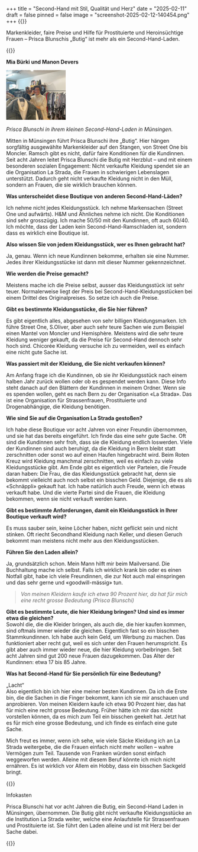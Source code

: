 +++
title = "Second-Hand mit Stil, Qualität und Herz"
date = "2025-02-11"
draft = false
pinned = false
image = "screenshot-2025-02-12-140454.png"
+++
{{<lead>}}

Markenkleider, faire Preise und Hilfe für Prostituierte und Heroinsüchtige Frauen – Prisca Blunschis „Butig“ ist mehr als ein Second-Hand-Laden.

{{<lead>}}

**Mia Bürki und Manon Devers**

![](screenshot-2025-02-12-140454.png)

*Prisca Blunschi in ihrem kleinen Second-Hand-Laden in Münsingen.*

<!--StartFragment-->

Mitten in Münsingen führt Prisca Blunschi ihre „Butig“. Hier hängen sorgfältig ausgewählte Markenkleider auf den Stangen, von Street One bis Moncler. Ramsch gibt es nicht, dafür faire Konditionen für die Kundinnen. Seit acht Jahren leitet Prisca Blunschi die Butig mit Herzblut – und mit einem besonderen sozialen Engagement: Nicht verkaufte Kleidung spendet sie an die Organisation La Strada, die Frauen in schwierigen Lebenslagen unterstützt. Dadurch geht nicht verkaufte Kleidung nicht in den Müll, sondern an Frauen, die sie wirklich brauchen können.

<!--EndFragment-->

<!--StartFragment-->

**Was unterscheidet diese Boutique von anderen Second-Hand-Läden?**

Ich nehme nicht jedes Kleidungsstück. Ich nehme Markensachen (Street One und aufwärts). H&M und Ähnliches nehme ich nicht. Die Konditionen sind sehr grosszügig. Ich mache 50/50 mit den Kundinnen, oft auch 60/40. Ich möchte, dass der Laden kein Second-Hand-Ramschladen ist, sondern dass es wirklich eine Boutique ist.

**Also wissen Sie von jedem Kleidungsstück, wer es Ihnen gebracht hat?**

Ja, genau. Wenn ich neue Kundinnen bekomme, erhalten sie eine Nummer. Jedes ihrer Kleidungsstücke ist dann mit dieser Nummer gekennzeichnet.

**Wie werden die Preise gemacht?**

Meistens mache ich die Preise selbst, ausser das Kleidungsstück ist sehr teuer. Normalerweise liegt der Preis bei Second-Hand-Kleidungsstücken bei einem Drittel des Originalpreises. So setze ich auch die Preise.

**Gibt es bestimmte Kleidungsstücke, die Sie hier führen?**

Es gibt eigentlich alles, abgesehen von sehr billigen Kleidungsmarken. Ich führe Street One, S.Oliver, aber auch sehr teure Sachen wie zum Beispiel einen Mantel von Moncler und Hemisphère. Meistens wird die sehr teure Kleidung weniger gekauft, da die Preise für Second-Hand dennoch sehr hoch sind. Chicorée Kleidung versuche ich zu vermeiden, weil es einfach eine nicht gute Sache ist.

**Was passiert mit der Kleidung, die Sie nicht verkaufen können?**

Am Anfang frage ich die Kundinnen, ob sie ihr Kleidungsstück nach einem halben Jahr zurück wollen oder ob es gespendet werden kann. Diese Info steht danach auf den Blättern der Kundinnen in meinem Ordner. Wenn sie es spenden wollen, geht es nach Bern zu der Organisation «La Strada». Das ist eine Organisation für Strassenfrauen, Prostituierte und Drogenabhängige, die Kleidung benötigen.

**Wie sind Sie auf die Organisation La Strada gestoßen?**

Ich habe diese Boutique vor acht Jahren von einer Freundin übernommen, und sie hat das bereits eingeführt. Ich finde das eine sehr gute Sache. Oft sind die Kundinnen sehr froh, dass sie die Kleidung endlich loswerden. Viele der Kundinnen sind auch beruhigt, da die Kleidung in Bern bleibt statt zerschnitten oder sonst wo auf einen Haufen hingebracht wird. Beim Roten Kreuz wird Kleidung manchmal zerschnitten, weil es einfach zu viele Kleidungsstücke gibt. Am Ende gibt es eigentlich vier Parteien, die Freude daran haben: Die Frau, die das Kleidungsstück gebracht hat, denn sie bekommt vielleicht auch noch selbst ein bisschen Geld. Diejenige, die es als «Schnäppli» gekauft hat. Ich habe natürlich auch Freude, wenn ich etwas verkauft habe. Und die vierte Partei sind die Frauen, die Kleidung bekommen, wenn sie nicht verkauft werden kann.

**Gibt es bestimmte Anforderungen, damit ein Kleidungsstück in Ihrer Boutique verkauft wird?**

Es muss sauber sein, keine Löcher haben, nicht geflickt sein und nicht stinken. Oft riecht Secondhand Kleidung nach Keller, und diesen Geruch bekommt man meistens nicht mehr aus den Kleidungsstücken.

**Führen Sie den Laden allein?**

Ja, grundsätzlich schon. Mein Mann hilft mir beim Mailversand. Die Buchhaltung mache ich selbst. Falls ich wirklich krank bin oder es einen Notfall gibt, habe ich viele Freundinnen, die zur Not auch mal einspringen und das sehr gerne und «goodwill-mässig» tun.

<!--EndFragment-->

<!--StartFragment-->

> *Von meinen Kleidern kaufe ich etwa 90 Prozent hier, da hat für mich eine recht grosse Bedeutung (Prisca Blunschi)*

<!--EndFragment-->

<!--StartFragment-->

**Gibt es bestimmte Leute, die hier Kleidung bringen? Und sind es immer etwa die gleichen?**\
Sowohl die, die die Kleider bringen, als auch die, die hier kaufen kommen, sind oftmals immer wieder die gleichen. Eigentlich fast so ein bisschen Stammkundinnen. Ich habe auch kein Geld, um Werbung zu machen. Das funktioniert aber recht gut, weil es sich unter den Frauen herumspricht. Es gibt aber auch immer wieder neue, die hier Kleidung vorbeibringen. Seit acht Jahren sind gut 200 neue Frauen dazugekommen. Das Alter der Kundinnen: etwa 17 bis 85 Jahre.

**Was hat Second-Hand für Sie persönlich für eine Bedeutung?**

„Lacht“\
Also eigentlich bin ich hier eine meiner besten Kundinnen. Da ich die Erste bin, die die Sachen in die Finger bekommt, kann ich sie mir anschauen und anprobieren. Von meinen Kleidern kaufe ich etwa 90 Prozent hier, das hat für mich eine recht grosse Bedeutung. Früher hätte ich mir das nicht vorstellen können, da es mich zum Teil ein bisschen geekelt hat. Jetzt hat es für mich eine grosse Bedeutung, und ich finde es einfach eine gute Sache.

Mich freut es immer, wenn ich sehe, wie viele Säcke Kleidung ich an La Strada weitergebe, die die Frauen einfach nicht mehr wollen – wahre Vermögen zum Teil. Tausende von Franken würden sonst einfach weggeworfen werden. Alleine mit diesem Beruf könnte ich mich nicht ernähren. Es ist wirklich vor Allem ein Hobby, dass ein bisschen Sackgeld bringt.

<!--EndFragment-->

{{<box>}}

Infokasten

Prisca Blunschi hat vor acht Jahren die Butig, ein Second-Hand Laden in Münsingen, übernommen. Die Butig gibt nicht verkaufte Kleidungsstücke an die Institution La Strada weiter, welche eine Anlaufstelle für Strassenfrauen und Prostituierte ist. Sie führt den Laden alleine und ist mit Herz bei der Sache dabei.

{{<box>}}